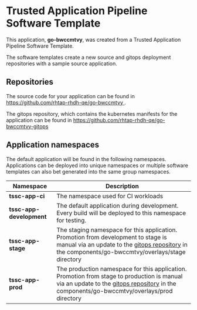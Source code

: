 # Trusted Application Pipeline Software Template

This application, **go-bwccmtvy**, was created from a Trusted Application Pipeline Software Template.

The software templates create a new source and gitops deployment repositories with a sample source application. 

## Repositories

The source code for your application can be found in [https://github.com/rhtap-rhdh-qe/go-bwccmtvy ](https://github.com/rhtap-rhdh-qe/go-bwccmtvy ).
 
The gitops repository, which contains the kubernetes manifests for the application can be found in 
[https://github.com/rhtap-rhdh-qe/go-bwccmtvy-gitops ](https://github.com/rhtap-rhdh-qe/go-bwccmtvy-gitops ) 

## Application namespaces 

The default application will be found in the following namespaces. Applications can be deployed into unique namespaces or multiple software templates can also bet generated into the same group namespaces.  

|  Namespace   |  Description   |  
| -------- | -------- |
| **tssc-app-ci** | The namespace used for CI workloads |
| **tssc-app-development** | The default application during development. Every build will be deployed to this namespace for testing. |
| **tssc-app-stage** | The staging namespace for this application. Promotion from development to stage is manual via an update to the [gitops repository](https://github.com/rhtap-rhdh-qe/go-bwccmtvy-gitops ) in the components/go-bwccmtvy/overlays/stage directory |
| **tssc-app-prod** | The production namespace for this application. Promotion from stage to production is manual via an update to the [gitops repository](https://github.com/rhtap-rhdh-qe/go-bwccmtvy-gitops ) in the components/go-bwccmtvy/overlays/prod directory |
